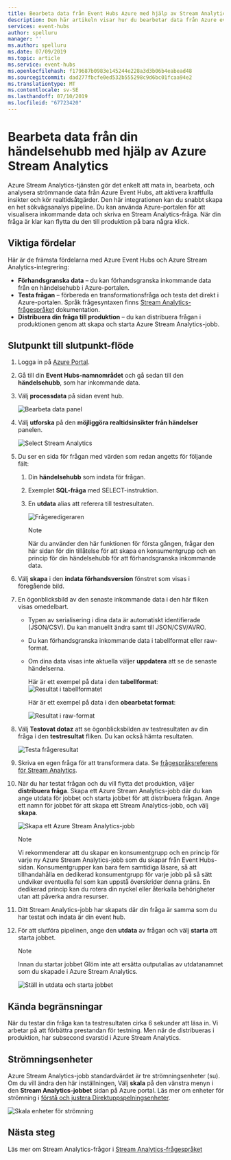 ```yaml
---
title: Bearbeta data från Event Hubs Azure med hjälp av Stream Analytics | Microsoft Docs
description: Den här artikeln visar hur du bearbetar data från Azure event hub med hjälp av Azure Stream Analytics-jobb.
services: event-hubs
author: spelluru
manager: ''
ms.author: spelluru
ms.date: 07/09/2019
ms.topic: article
ms.service: event-hubs
ms.openlocfilehash: f179687b0983e145244e228a3d3b06b4eabead48
ms.sourcegitcommit: dad277fbcfe0ed532b555298c9d6bc01fcaa94e2
ms.translationtype: MT
ms.contentlocale: sv-SE
ms.lasthandoff: 07/10/2019
ms.locfileid: "67723420"
---
```

# <a name="process-data-from-your-event-hub-using-azure-stream-analytics"></a>Bearbeta data från din händelsehubb med hjälp av Azure Stream Analytics
Azure Stream Analytics-tjänsten gör det enkelt att mata in, bearbeta, och analysera strömmande data från Azure Event Hubs, att aktivera kraftfulla insikter och kör realtidsåtgärder. Den här integrationen kan du snabbt skapa en het sökvägsanalys pipeline. Du kan använda Azure-portalen för att visualisera inkommande data och skriva en Stream Analytics-fråga. När din fråga är klar kan flytta du den till produktion på bara några klick. 

## <a name="key-benefits"></a>Viktiga fördelar
Här är de främsta fördelarna med Azure Event Hubs och Azure Stream Analytics-integrering: 
- **Förhandsgranska data** – du kan förhandsgranska inkommande data från en händelsehubb i Azure-portalen.
- **Testa frågan** – förbereda en transformationsfråga och testa det direkt i Azure-portalen. Språk frågesyntaxen finns [Stream Analytics-frågespråket](/stream-analytics-query/built-in-functions-azure-stream-analytics) dokumentation.
- **Distribuera din fråga till produktion** – du kan distribuera frågan i produktionen genom att skapa och starta Azure Stream Analytics-jobb.

## <a name="end-to-end-flow"></a>Slutpunkt till slutpunkt-flöde

1. Logga in på [Azure Portal](https://portal.azure.com). 
1. Gå till din **Event Hubs-namnområdet** och gå sedan till den **händelsehubb**, som har inkommande data. 
1. Välj **processdata** på sidan event hub.  

    ![Bearbeta data panel](./media/process-data-azure-stream-analytics/process-data-tile.png)
1. Välj **utforska** på den **möjliggöra realtidsinsikter från händelser** panelen. 

    ![Select Stream Analytics](./media/process-data-azure-stream-analytics/process-data-page-explore-stream-analytics.png)
1. Du ser en sida för frågan med värden som redan angetts för följande fält:
    1. Din **händelsehubb** som indata för frågan.
    1. Exemplet **SQL-fråga** med SELECT-instruktion. 
    1. En **utdata** alias att referera till testresultaten. 

        ![Frågeredigeraren](./media/process-data-azure-stream-analytics/query-editor.png)
        
        > [!NOTE]
        >  När du använder den här funktionen för första gången, frågar den här sidan för din tillåtelse för att skapa en konsumentgrupp och en princip för din händelsehubb för att förhandsgranska inkommande data.
1. Välj **skapa** i den **indata förhandsversion** fönstret som visas i föregående bild. 
1. En ögonblicksbild av den senaste inkommande data i den här fliken visas omedelbart.
    - Typen av serialisering i dina data är automatiskt identifierade (JSON/CSV). Du kan manuellt ändra samt till JSON/CSV/AVRO.
    - Du kan förhandsgranska inkommande data i tabellformat eller raw-format. 
    - Om dina data visas inte aktuella väljer **uppdatera** att se de senaste händelserna. 

        Här är ett exempel på data i den **tabellformat**:   ![Resultat i tabellformatet](./media/process-data-azure-stream-analytics/snapshot-results.png)

        Här är ett exempel på data i den **obearbetat format**: 

        ![Resultat i raw-format](./media/process-data-azure-stream-analytics/snapshot-results-raw-format.png)
1. Välj **Testovat dotaz** att se ögonblicksbilden av testresultaten av din fråga i den **testresultat** fliken. Du kan också hämta resultaten.

    ![Testa frågeresultat](./media/process-data-azure-stream-analytics/test-results.png)
1. Skriva en egen fråga för att transformera data. Se [frågespråksreferens för Stream Analytics](/stream-analytics-query/stream-analytics-query-language-reference).
1. När du har testat frågan och du vill flytta det produktion, väljer **distribuera fråga**. Skapa ett Azure Stream Analytics-jobb där du kan ange utdata för jobbet och starta jobbet för att distribuera frågan. Ange ett namn för jobbet för att skapa ett Stream Analytics-jobb, och välj **skapa**.

      ![Skapa ett Azure Stream Analytics-jobb](./media/process-data-azure-stream-analytics/create-stream-analytics-job.png)

      > [!NOTE] 
      >  Vi rekommenderar att du skapar en konsumentgrupp och en princip för varje ny Azure Stream Analytics-jobb som du skapar från Event Hubs-sidan. Konsumentgrupper kan bara fem samtidiga läsare, så att tillhandahålla en dedikerad konsumentgrupp för varje jobb på så sätt undviker eventuella fel som kan uppstå överskrider denna gräns. En dedikerad princip kan du rotera din nyckel eller återkalla behörigheter utan att påverka andra resurser. 
1. Ditt Stream Analytics-jobb har skapats där din fråga är samma som du har testat och indata är din event hub. 

9.  För att slutföra pipelinen, ange den **utdata** av frågan och välj **starta** att starta jobbet.

    > [!NOTE]
    > Innan du startar jobbet Glöm inte att ersätta outputalias av utdatanamnet som du skapade i Azure Stream Analytics.

      ![Ställ in utdata och starta jobbet](./media/process-data-azure-stream-analytics/set-output-start-job.png)


## <a name="known-limitations"></a>Kända begränsningar
När du testar din fråga kan ta testresultaten cirka 6 sekunder att läsa in. Vi arbetar på att förbättra prestandan för testning. Men när de distribueras i produktion, har subsecond svarstid i Azure Stream Analytics.

## <a name="streaming-units"></a>Strömningsenheter
Azure Stream Analytics-jobb standardvärdet är tre strömningsenheter (su). Om du vill ändra den här inställningen, Välj **skala** på den vänstra menyn i den **Stream Analytics-jobbet** sidan på Azure portal. Läs mer om enheter för strömning i [förstå och justera Direktuppspelningsenheter](../stream-analytics/stream-analytics-streaming-unit-consumption.md).

![Skala enheter för strömning](./media/process-data-azure-stream-analytics/scale.png)

## <a name="next-steps"></a>Nästa steg
Läs mer om Stream Analytics-frågor i [Stream Analytics-frågespråket](/stream-analytics-query/built-in-functions-azure-stream-analytics)